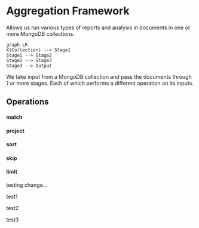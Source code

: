# Aggregation Framework 
Allows us run various types of reports and analysis in documents in one or more MongoDB collections.

```mermaid
graph LR
X(Collection) --> Stage1
Stage1 --> Stage2
Stage2 --> Stage3
Stage3 --> Output
```

We take input from a MongoDB collection and pass the documents through _1 or more_ stages. Each of which performs a different operation on its inputs.

## Operations
#### match
#### project
#### sort
#### skip
#### limit

testing change...

test1

test2

test3